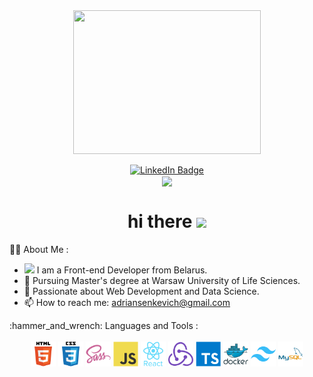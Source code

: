 
<div id="header" align="center">
  <img src="https://media.giphy.com/media/heIX5HfWgEYlW/giphy.gif" align="center" width="300px" height="230px"/>
</div></br>
<div id="badges" align="center">
  <a href="https://www.linkedin.com/in/adryian-senkevich/">
    <img src="https://img.shields.io/badge/LinkedIn-blue?style=for-the-badge&logo=linkedin&logoColor=white" alt="LinkedIn Badge"/>
  </a>
</div>
<div align="center">
  <img src="https://komarev.com/ghpvc/?username=RainyTrain&style=flat-square&color=blue" align="center"/>
</div>
<h1 align="center">
  hi there
  <img src="https://media.giphy.com/media/hvRJCLFzcasrR4ia7z/giphy.gif" width="25px"/>
</h1>

:man_technologist: About Me :</br>

- <img src="https://media.giphy.com/media/WUlplcMpOCEmTGBtBW/giphy.gif" width="25"> I am a Front-end Developer from Belarus.
- :telescope: Pursuing Master's degree at Warsaw University of Life Sciences.
- :seedling: Passionate about Web Development and Data Science.
- :mailbox: How to reach me: adriansenkevich@gmail.com

<div>
  :hammer_and_wrench: Languages and Tools :
</div></br>

<div align="center">
      <img
        src="https://raw.githubusercontent.com/devicons/devicon/1119b9f84c0290e0f0b38982099a2bd027a48bf1/icons/html5/html5-original-wordmark.svg"
        width="40"
      />
      <img
        src="https://raw.githubusercontent.com/devicons/devicon/1119b9f84c0290e0f0b38982099a2bd027a48bf1/icons/css3/css3-original-wordmark.svg"
        width="40"
      />
      <img
        src="https://raw.githubusercontent.com/devicons/devicon/1119b9f84c0290e0f0b38982099a2bd027a48bf1/icons/sass/sass-original.svg"
        width="40"
      />
      <img
        src="https://raw.githubusercontent.com/devicons/devicon/1119b9f84c0290e0f0b38982099a2bd027a48bf1/icons/javascript/javascript-original.svg"
        width="40"
      />
      <img
        src="https://raw.githubusercontent.com/devicons/devicon/1119b9f84c0290e0f0b38982099a2bd027a48bf1/icons/react/react-original-wordmark.svg"
        width="40"
      />
      <img
        src="https://raw.githubusercontent.com/devicons/devicon/1119b9f84c0290e0f0b38982099a2bd027a48bf1/icons/redux/redux-original.svg"
        width="40"
      />
      <img
        src="https://raw.githubusercontent.com/devicons/devicon/1119b9f84c0290e0f0b38982099a2bd027a48bf1/icons/typescript/typescript-plain.svg"
        width="40"
      />
      <img
        src="https://raw.githubusercontent.com/devicons/devicon/1119b9f84c0290e0f0b38982099a2bd027a48bf1/icons/docker/docker-original-wordmark.svg"
        width="40"
      />
      <img
        src="https://raw.githubusercontent.com/devicons/devicon/1119b9f84c0290e0f0b38982099a2bd027a48bf1/icons/tailwindcss/tailwindcss-plain.svg"
        width="40"
      />
      <img
        src="https://raw.githubusercontent.com/devicons/devicon/1119b9f84c0290e0f0b38982099a2bd027a48bf1/icons/mysql/mysql-original-wordmark.svg"
        width="40"
      />
</div>
